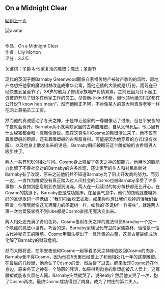## On a Midnight Clear
[回到上一页](https://boheme13.github.io/books/)  &nbsp;&nbsp;

![avatar](https://lilymortonauthor.com/wp-content/uploads/On-a-Midnight-Clear-by-Lily-Morton-Banner.jpg)
<br>
<br>

<!-- 
romance: True
-->

作品：On a Midnight Clear<br>
作者：Lily Morton<br>
评分：3.2/5<br>

关键词：子爵 & 他家复活的雕塑；魔法；圣诞节

现代的英国子爵Barnaby Greenwood面临自家祖传地产被破产收购的风险，房地产商想把他家的魔法树林改造成豪华公寓，而他还债的大限就是1月份，而现在已经快要到圣诞节了。38岁的他为了修缮家族地产负债累累，之前还因为付不起工资被迫开除了很多在他家工作的员工。尽管他小kind不断，但他领地里的村民都在公开说”I know he’s mean”。然而他刚正不阿，不肯像某人的意大利贵族老爹一样在网上募捐员工工资。

然而他的真诚感动了冬天之神，于是神让他家的一尊雕像活了过来，但在平安夜的午夜就会离开。Barnaby从小就喜欢家里的古希腊雕塑，自从父母死后，他心里有什么秘密都会和一尊雕像诉说。现在这尊名叫Cosmo的雕塑活过来了。他不仅有着雕塑般的厕颜，还有着雕塑般的古希腊身材。可能是因为他穿着的方式(没有衣服)，以及他身上散发出来的诱惑，Barnaby瞬间被眼前这个雕塑般的古希腊男人吸引住了。

两人一共有5天的相处时间。Cosmo身上残留了冬天之神的超能力，他用他的超能力化解了不善社交对的Barnaby的许多难题，还让家里的仆人和村民重新对Barnaby有了改观，原来之前他们并不知道Barnaby为了阻止开发商的努力。而另一边，一直作为雕塑没有真正踏入过人间社会的Cosmo也被Barnaby享受了许多事物：从食物到肥皂剧到衣服到洗澡。两人在一起读过的每分每秒都无比开心。在Cosmo的挑逗下，Barnaby更是成功搬床。在圣诞气息中，他们的夜晚就像嘎妈妈的圣诞歌词一样低级：”我们将会脱去衣服，如果你你想让我们脱掉的话我们会照做；你哦哦就像这充满魔力的圣诞树一样，如我的‘圣诞树’一样美味“，就连两人第一次为爱鼓掌找不到lube都是Cosmo直接用魔法变出来。

两人相处还充满了奇幻色彩，Cosmo借用冬天之神的魔法带领Barnaby一个又一个隐藏的魔法小世界。巧合的是，Barnaby家族世代守卫的家族森林，恰恰是一位古代神秘君王的陵墓。Cosmo用魔法挖出了一具珍贵的古董，这具古董最终成功化解了Barnaby的财政危机。

然而大限将至，在平安夜他和Cosmo一起等着冬天之神降临收回Cosmo的肉身，Barnaby舍不得Cosmo，因为他在5天里已经爱上了和他相处几十年的这尊雕塑。在最后的几秒里，他承认了Cosmo的爱，然后昏了过去。醒来发现Cosmo还在他身边，原来冬天之神有一个隐蔽的咒语，如果得到肉身的雕塑能被凡人爱上，这尊雕塑就能永久留在人间。Barnaby突然就哭了，说Really? 然后他又哭了一次，抱了Cosmo两次。最终Cosmo成功得到了肉身，成为了村庄的第二夫人。